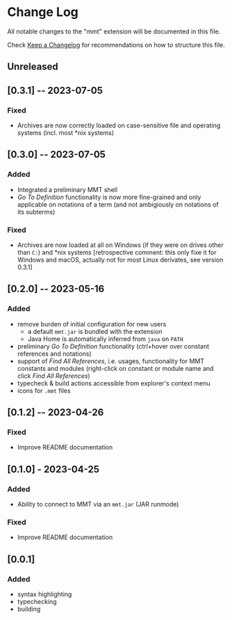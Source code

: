 # Change Log

All notable changes to the "mmt" extension will be documented in this file.

Check [Keep a Changelog](http://keepachangelog.com/) for recommendations on how to structure this file.

## Unreleased

## [0.3.1] -- 2023-07-05

### Fixed

- Archives are now correctly loaded on case-sensitive file and operating systems (incl. most \*nix systems)

## [0.3.0] -- 2023-07-05

### Added

- Integrated a preliminary MMT shell
- *Go To Definition* functionality is now more fine-grained and only applicable on notations of a term (and not ambigiously on notations of its subterms)

### Fixed

- Archives are now loaded at all on Windows (if they were on drives other than `C:`) and \*nix systems [retrospective comment: this only fixe it for Windows and macOS, actually not for most Linux derivates, see version 0.3.1]

## [0.2.0] -- 2023-05-16

### Added

- remove burden of initial configuration for new users
  - a default `mmt.jar` is bundled with the extension
  - Java Home is automatically inferred from `java` on `PATH`
- preliminary *Go To Definition* functionality (ctrl+hover over constant references and notations)
- support of *Find All References*, i.e. usages,  functionality for MMT constants and modules (right-click on constant or module name and click *Find All References*)
- typecheck & build actions accessible from explorer's context menu
- icons for `.mmt` files

## [0.1.2] -- 2023-04-26

### Fixed

- Improve README documentation

## [0.1.0] - 2023-04-25

### Added

- Ability to connect to MMT via an `mmt.jar` (JAR runmode)

### Fixed

- Improve README documentation

## [0.0.1]

### Added

- syntax highlighting
- typechecking
- building
